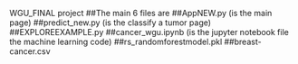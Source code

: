 WGU_FINAL project
##The main 6 files are 
##AppNEW.py (is the main page)
##predict_new.py (is the classify a tumor page)
##EXPLOREEXAMPLE.py
##cancer_wgu.ipynb (is the jupyter notebook file the machine learning code)
##rs_randomforestmodel.pkl
##breast-cancer.csv
